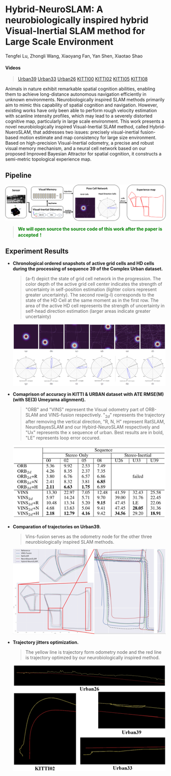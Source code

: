 # Hybrid-NeuroSLAM: A neurobiologically inspired hybrid Visual-Inertial SLAM method for Large Scale Environment
Tengfei Lu, Zhongli Wang, Xiaoyang Fan, Yan Shen, Xiaotao Shao

#### Videos
> [Urban39]( https://www.bilibili.com/video/BV1NJyxYwEx4/?vd_source=0e1f9dcbcbc75fb21e42454eac0c8a37)
[Urban33](https://www.bilibili.com/video/BV1c4yxY4Ekj/?vd_source=0e1f9dcbcbc75fb21e42454eac0c8a37)
[Urban26](https://www.bilibili.com/video/BV1ctyxYdEAX/?vd_source=0e1f9dcbcbc75fb21e42454eac0c8a37)
[KITTI00](https://www.bilibili.com/video/BV1wsyxYZEhL/?vd_source=0e1f9dcbcbc75fb21e42454eac0c8a37)
[KITTI02](https://www.bilibili.com/video/BV1HsyxYZEQR/?vd_source=0e1f9dcbcbc75fb21e42454eac0c8a37)
[KITTI05](https://www.bilibili.com/video/BV1AWyxYbEgu/?vd_source=0e1f9dcbcbc75fb21e42454eac0c8a37)
[KITTI08](https://www.bilibili.com/video/BV1AWyxYbETM/?vd_source=0e1f9dcbcbc75fb21e42454eac0c8a37)



<!-- #### [Project Page](https://16lemoing.github.io/dot) | [Paper](https://arxiv.org/abs/2312.00786) | [Video](https://www.youtube.com/watch?v=H0Rvq0OL87Y) | [BibTeX](#citation) -->

<!-- <p align="center"><img width="85%" src="assets/teaser.gif" /></p> -->


Animals in nature exhibit remarkable spatial cognition abilities, enabling them to achieve long-distance autonomous navigation efficiently in unknown environments. Neurobiologically inspired SLAM methods primarily aim to mimic this capability of spatial cognition and navigation. However, existing works have only been able to perform rough velocity estimation with scanline intensity profiles, which may lead to a severely distorted cognitive map, particularly in large scale environment. This work presents a novel neurobiologically inspired Visual-Inertial SLAM method, called Hybrid-NueroSLAM, that addresses two issues: precisely visual-inertial fusion-based motion estimate and map consistency for large size environment. 
Based on high-precision Visual-Inertial odometry, a precise and robust visual memory mechanism, and a neural cell network based on our proposed Improved Bayesian Attractor for spatial cognition, it constructs a semi-metric topological experience map.


## Pipeline
![{Pipeline](images/system_arch.jpg)


> <font color=green>**We will open source the source code of this work after the paper is accepted！** </font>


## Experiment Results

<!-- > **Running on:** AMD R7 5800H with 16G RAM DDR4 3200MHz -->


- **Chronological ordered snapshots of active grid cells and HD cells during the processing of sequence 39 of the Complex Urban dataset.**
    >(a-f) depict the state of grid cell network in the progression. The color depth of the active grid cell center indicates the strength of uncertainty in self-position estimation (lighter colors represent greater uncertainty). The second row(g-l)  corresponds to the state of the HD Cell at the same moment as in the first row. The area of the active HD cell represents the strength of uncertainty in self-head direction estimation (larger areas indicate greater uncertainty)

    ![processing](images/processing.png)

- **Comaprison of accuracy in KITTI & URBAN dataset with ATE RMSE(M) (with SE(3) Umeyama alignment).**
    >"ORB" and "VINS" represent the Visual odometry part of ORB-SLAM and VINS-fusion respectively. "$_{2d}$" represents the trajectory after removing the vertical direction, "R, N, H" represent RatSLAM, NeuroBayesSLAM and our Hybird-NeuroSLAM respectively and "Ux" represents the x sequence of urban. Best results are in bold, "LE" represents loop error occured.

    ![Experiment Results](images/results.png)


- **Comparation of trajectories on Urban39.**
    >Vins-fusion serves as the odometry node for the other three neurobiologically inspired SLAM methods.

    ![](images/urban39_traj_compare.png)


- **Trajectory jitters optimization.**
    > The yellow line is trajectory form odometry node and the red line is trajectory optimzed by our neurobiologically inspired method.

    ![](images/traj_opt.png)